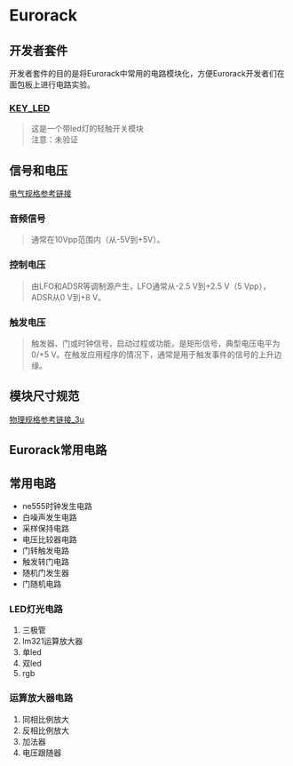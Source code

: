 # Eurorack

## 开发者套件
开发者套件的目的是将Eurorack中常用的电路模块化，方便Eurorack开发者们在面包板上进行电路实验。

### [KEY_LED](/Developer%20Kit/KEY_LED/)
>这是一个带led灯的轻触开关模块  
>注意：未验证

## 信号和电压
[电气规格参考链接](https://www.doepfer.de/a100_man/a100t_e.htm)  
### 音频信号  
>通常在10Vpp范围内（从-5V到+5V）。  

### 控制电压  
>由LFO和ADSR等调制源产生，LFO通常从-2.5 V到+2.5 V（5 Vpp），ADSR从0 V到+8 V。

### 触发电压  
>触发器、门或时钟信号，启动过程或功能，是矩形信号，典型电压电平为0/+5 V。在触发应用程序的情况下，通常是用于触发事件的信号的上升边缘。  

## 模块尺寸规范
[物理规格参考链接_3u](https://www.doepfer.de/a100_man/a100m_e.htm)

## Eurorack常用电路

## 常用电路
- ne555时钟发生电路  
- 白噪声发生电路  
- 采样保持电路  
- 电压比较器电路  
- 门转触发电路  
- 触发转门电路  
- 随机门发生器  
- 门随机电路  

### LED灯光电路
1. 三极管
2. lm321运算放大器
3. 单led
4. 双led
5. rgb

### 运算放大器电路
1. 同相比例放大
2. 反相比例放大
3. 加法器
4. 电压跟随器

